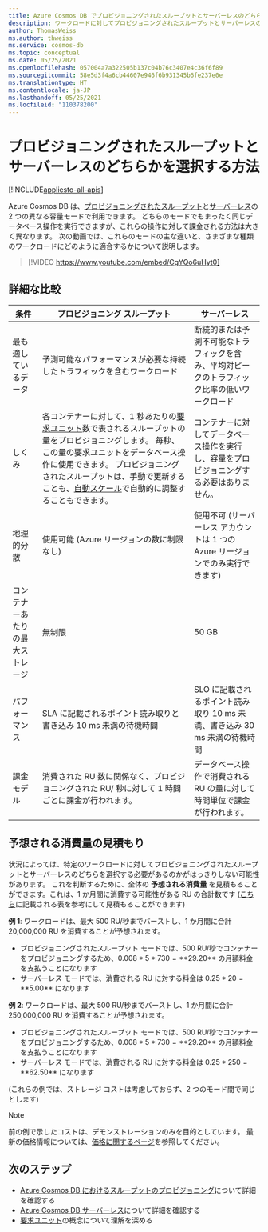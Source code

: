 ```yaml
---
title: Azure Cosmos DB でプロビジョニングされたスループットとサーバーレスのどちらかを選択する方法
description: ワークロードに対してプロビジョニングされたスループットとサーバーレスのどちらかを選択する方法について説明します。
author: ThomasWeiss
ms.author: thweiss
ms.service: cosmos-db
ms.topic: conceptual
ms.date: 05/25/2021
ms.openlocfilehash: 057004a7a322505b137c04b76c3407e4c36f6f89
ms.sourcegitcommit: 58e5d3f4a6cb44607e946f6b931345b6fe237e0e
ms.translationtype: HT
ms.contentlocale: ja-JP
ms.lasthandoff: 05/25/2021
ms.locfileid: "110378200"
---
```

# <a name="how-to-choose-between-provisioned-throughput-and-serverless"></a>プロビジョニングされたスループットとサーバーレスのどちらかを選択する方法
[!INCLUDE[appliesto-all-apis](includes/appliesto-all-apis.md)]

Azure Cosmos DB は、[プロビジョニングされたスループット](set-throughput.md)と[サーバーレス](serverless.md)の 2 つの異なる容量モードで利用できます。 どちらのモードでもまったく同じデータベース操作を実行できますが、これらの操作に対して課金される方法は大きく異なります。 次の動画では、これらのモードの主な違いと、さまざまな種類のワークロードにどのように適合するかについて説明します。

> [!VIDEO https://www.youtube.com/embed/CgYQo6uHyt0]

## <a name="detailed-comparison"></a>詳細な比較

| 条件 | プロビジョニング スループット | サーバーレス |
| --- | --- | --- |
| 最も適しているデータ | 予測可能なパフォーマンスが必要な持続したトラフィックを含むワークロード | 断続的または予測不可能なトラフィックを含み、平均対ピークのトラフィック比率の低いワークロード |
| しくみ | 各コンテナーに対して、1 秒あたりの[要求ユニット](request-units.md)数で表されるスループットの量をプロビジョニングします。 毎秒、この量の要求ユニットをデータベース操作に使用できます。 プロビジョニングされたスループットは、手動で更新することも、[自動スケール](provision-throughput-autoscale.md)で自動的に調整することもできます。 | コンテナーに対してデータベース操作を実行し、容量をプロビジョニングする必要はありません。 |
| 地理的分散 | 使用可能 (Azure リージョンの数に制限なし) | 使用不可 (サーバーレス アカウントは 1 つの Azure リージョンでのみ実行できます) |
| コンテナーあたりの最大ストレージ | 無制限 | 50 GB |
| パフォーマンス | SLA に記載されるポイント読み取りと書き込み 10 ms 未満の待機時間 | SLO に記載されるポイント読み取り 10 ms 未満、書き込み 30 ms 未満の待機時間 |
| 課金モデル | 消費された RU 数に関係なく、プロビジョニングされた RU/ 秒に対して 1 時間ごとに課金が行われます。 | データベース操作で消費される RU の量に対して時間単位で課金が行われます。 |

## <a name="estimating-your-expected-consumption"></a>予想される消費量の見積もり

状況によっては、特定のワークロードに対してプロビジョニングされたスループットとサーバーレスのどちらを選択する必要があるのかがはっきりしない可能性があります。 これを判断するために、全体の **予想される消費量** を見積もることができます。これは、1 か月間に消費する可能性がある RU の合計数です ([こちら](plan-manage-costs.md#estimating-serverless-costs)に記載される表を参考にして見積もることができます)

**例 1**: ワークロードは、最大 500 RU/秒までバーストし、1 か月間に合計 20,000,000 RU を消費することが予想されます。

- プロビジョニングされたスループット モードでは、500 RU/秒でコンテナーをプロビジョニングするため、$0.008 * 5 * 730 = **$29.20** の月額料金を支払うことになります
- サーバーレス モードでは、消費される RU に対する料金は $0.25 * 20 = **$5.00** になります

**例 2**: ワークロードは、最大 500 RU/秒までバーストし、1 か月間に合計 250,000,000 RU を消費することが予想されます。

- プロビジョニングされたスループット モードでは、500 RU/秒でコンテナーをプロビジョニングするため、$0.008 * 5 * 730 = **$29.20** の月額料金を支払うことになります
- サーバーレス モードでは、消費される RU に対する料金は $0.25 * 250 = **$62.50** になります

(これらの例では、ストレージ コストは考慮しておらず、2 つのモード間で同じとします)

> [!NOTE]
> 前の例で示したコストは、デモンストレーションのみを目的としています。 最新の価格情報については、[価格に関するページ](https://azure.microsoft.com/pricing/details/cosmos-db/)を参照してください。

## <a name="next-steps"></a>次のステップ

- [Azure Cosmos DB におけるスループットのプロビジョニング](set-throughput.md)について詳細を確認する
- [Azure Cosmos DB サーバーレス](serverless.md)について詳細を確認する
- [要求ユニット](request-units.md)の概念について理解を深める
